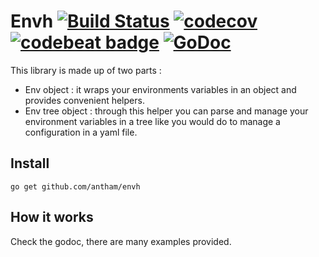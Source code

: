 Envh [![Build Status](https://travis-ci.org/antham/envh.svg?branch=master)](https://travis-ci.org/antham/envh) [![codecov](https://codecov.io/gh/antham/envh/branch/master/graph/badge.svg)](https://codecov.io/gh/antham/envh) [![codebeat badge](https://codebeat.co/badges/cc515300-053e-4b62-8184-645be6e6aa2f)](https://codebeat.co/projects/github-com-antham-envh) [![GoDoc](https://godoc.org/github.com/antham/envh?status.svg)](http://godoc.org/github.com/antham/envh)
======

This library is made up of two parts :

* Env object : it wraps your environments variables in an object and provides convenient helpers.
* Env tree object : through this helper you can parse and manage your environment variables in a tree like you would do to manage a configuration in a yaml file.


## Install

    go get github.com/antham/envh

## How it works

Check the godoc, there are many examples provided.
